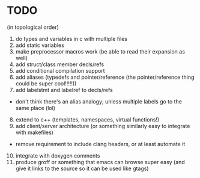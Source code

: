 TODO
====

(in topological order)

1. do types and variables in c with multiple files
2. add static variables
3. make preprocessor macros work (be able to read their expansion as well)
4. add struct/class member decls/refs
5. add conditional compilation support
6. add aliases (typedefs and pointer/reference (the pointer/reference thing could be super cool!!!!!))
7. add labelstmt and labelref to decls/refs
  - don't think there's an alias analogy; unless multiple labels go to the same place (lol)
8. extend to c++ (templates, namespaces, virtual functions!)
9. add client/server architecture (or something similarly easy to integrate with makefiles)
  - remove requirement to include clang headers, or at least automate it
10. integrate with doxygen comments
11. produce groff or something that emacs can browse super easy (and give it links to the source so it can be used like gtags)

